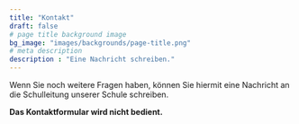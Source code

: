 ```yaml
---
title: "Kontakt"
draft: false
# page title background image
bg_image: "images/backgrounds/page-title.png"
# meta description
description : "Eine Nachricht schreiben."
---
```


Wenn Sie noch weitere Fragen haben, können Sie hiermit eine Nachricht an die Schulleitung unserer Schule schreiben.

**Das Kontaktformular wird nicht bedient.**

